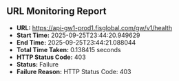 ## URL Monitoring Report

- **URL:** https://api-gw1-prod1.fisglobal.com/gw/v1/health
- **Start Time:** 2025-09-25T23:44:20.949629
- **End Time:** 2025-09-25T23:44:21.088044
- **Total Time Taken:** 0.138415 seconds
- **HTTP Status Code:** 403
- **Status:** Failure
- **Failure Reason:** HTTP Status Code: 403

